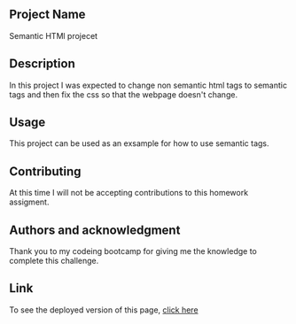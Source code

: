 ## Project Name
Semantic HTMl projecet

## Description
In this project I was expected to change non semantic html tags to semantic tags and then fix the css so that the webpage doesn't change. 

## Usage
This project can be used as an exsample for how to use semantic tags.

## Contributing
At this time I will not be accepting contributions to this homework assigment.

## Authors and acknowledgment
Thank you to my codeing bootcamp for giving me the knowledge to complete this challenge. 

## Link
To see the deployed version of this page, [click here](https://annamanrodt.github.io/semantic-html/)

